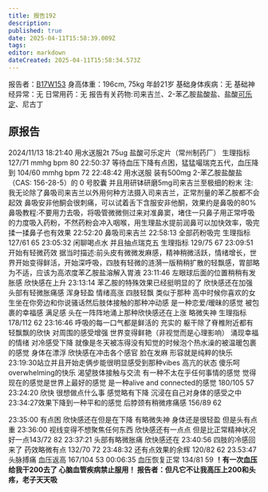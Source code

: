 ```yaml
---
title: 报告192
description: 
published: true
date: 2025-04-11T15:58:39.009Z
tags: 
editor: markdown
dateCreated: 2025-04-11T15:58:34.573Z
---
```


报告者：[B17W153](http://x.com/TheB17w153)
身高体重：196cm, 75kg
年龄21岁
基础身体疾病：无
基础神经异常：无
日常用药：无
报告有关药物:司来吉兰、2-苯乙胺盐酸盐、盐酸[可乐定](/drug/可乐定)、尼古丁

## 原报告
2024/11/13
18:21:40 用水送服2t 75ug 盐酸可乐定片（常州制药厂） 生理指标 127/71 mmhg bpm 80
22:50:37 等待血压下降有点困，猛猛嘬瑞克五代，血压降到 104/60 mmhg bpm 72
22:48:42 用水送服 装有500mg 2-苯乙胺盐酸盐（CAS: 156-28-5）的 0 号胶囊 并且用研钵研磨5mg司来吉兰至极细的粉末
注:我无论除了鼻吸司来吉兰以外用何种方法摄入司来吉兰，正常剂量的苯乙胺都不会起效
鼻吸安非他酮会很刺痛，可以试着舌下含服安非他酮，效果约是鼻吸的80%
鼻吸教程:不要用力去吸，将吸管微微侧过来对准鼻窦，堵住一只鼻子用正常呼吸的力度吸入药粉，不然药粉会冲入咽喉，用生理盐水提前润鼻可以加快效率，吸完揉一揉鼻子也有效果
22:52:20 鼻吸司来吉兰
22:58:13 全部药粉吸完 生理指标 127/61 65
23:05:32 闲聊喝点水 并且抽点瑞克五 生理指标 129/75 67
23:09:51 开始有轻微药效 据当时描述:前头皮有微微发麻感，精神稍微活跃，情绪增长，世界开始变得鲜活，开始深呼吸，四肢有轻微的涟漪一版稍稍扩散的轻飘感，胃部略为不适，应该为高浓度苯乙胺盐溶解入胃液
23:11:46 左眼球后面的位置稍稍有发胀感 欣快感在上升
23:13:14 苯乙胺的特殊效果已经挺明显的了 欣快感还在加强 头部有轻微胀痛感 浑身轻盈 情绪高涨 四肢轻飘 类似于那种 高中时候你喜欢的女生坐在你旁边和你说骚话然后肢体接触的那种冲动感 是一种恋爱/暧昧的感觉 被包裹的幸福感 满足感 头在一阵阵地涌上那种欣快感还在上涨 略微失神
生理指标178/112 62
23:16:46 呼吸的每一口气都是鲜活的 充实的 躯干除了脊椎附近都有轻飘飘的欣快 对周围的感受增强 世界变得鲜艳（非视觉而是心理影响） 涌现幸福的情绪 
对冷感受下降 就像是冬天被冻得没有知觉的时候泡个热水澡的被温暖包裹的感觉 身体在漂浮 欣快感在冲击各个感官 脸在发麻 形容就是纯粹的快乐 
23:19:30站立并且开始走俩步能很明显感受到那种vibes 高亢的状态 傻乐呵 overwhelming的快乐 渴望肢体接触与交流 有一种不太在乎任何事情的感觉 觉得现在的感觉是世界上最好的感觉 是一种alive and connected的感觉 180/105 57
23:24:20 欣快 很想做点什么事 感觉略有下降 沉浸在自己对身体的感受之中	
23:34:27效果下降到一种平和的感觉 后脖颈有稍微疼痛感 156/89 62 

23:35:00 有点困 欣快感还在但是在下降 有略微失神 身体还是很轻盈 但是头有点重
23:36:00 视线变得不想聚焦任何东西 欣快感还有一点点 但是比正常精神状况好一点143/72 82
23:37:21 头部有略微胀痛 欣快感还在
23:40:56 四肢的冷感回来了 药效略微有点 132/70 72
23:48:32 还有点效果的余辉 120/82 62
23.53:47 头脉搏痛 血压返高 167/104 53
00:06:35 血压恢复正常 134/81 59
**！有一次血压给我干200去了 心脑血管疾病禁止服用！
报告者：但凡它不让我高压上200和头疼，老子天天吸**

